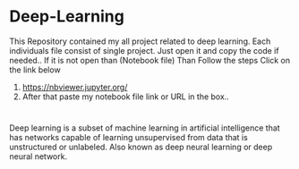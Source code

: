 # Deep-Learning

This Repository contained my all project related to deep learning. Each individuals file consist of single project. Just open it and copy the code if needed..
If it is not open than (Notebook file)
Than
Follow the steps
Click on the link below
1.	https://nbviewer.jupyter.org/
2. After that paste my notebook file link or URL in the box..



#
Deep learning is a subset of machine learning in artificial intelligence that has networks capable of learning unsupervised from data that is unstructured or unlabeled. Also known as deep neural learning or deep neural network.
